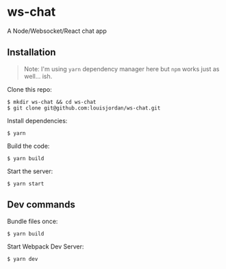 # ws-chat

A Node/Websocket/React chat app

## Installation
> Note: I'm using `yarn` dependency manager here but `npm` works just as well... ish.

Clone this repo:

```
$ mkdir ws-chat && cd ws-chat
$ git clone git@github.com:louisjordan/ws-chat.git
```

Install dependencies:

```
$ yarn
```

Build the code:

```
$ yarn build
```

Start the server:

```
$ yarn start
```

## Dev commands

Bundle files once:

```
$ yarn build
```

Start Webpack Dev Server:

```
$ yarn dev
```
